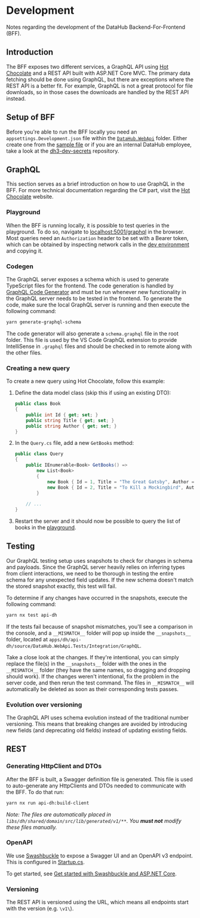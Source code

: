 # Development

Notes regarding the development of the DataHub Backend-For-Frontend (BFF).

## Introduction

The BFF exposes two different services, a GraphQL API using
[Hot Chocolate] and a REST API built with ASP.NET Core MVC.
The primary data fetching should be done using GraphQL,
but there are exceptions where the REST API is a better fit.
For example, GraphQL is not a great protocol for file downloads, so
in those cases the downloads are handled by the REST API instead.

## Setup of BFF

Before you're able to run the BFF locally you need an
`appsettings.Development.json` file within the [`DataHub.WebApi`] folder.
Either create one from the [sample file] or if you are an internal
DataHub employee, take a look at the [dh3-dev-secrets] repository.

## GraphQL

This section serves as a brief introduction on how to use GraphQL
in the BFF. For more technical documentation regarding the C# part,
visit the [Hot Chocolate] website.

### Playground

When the BFF is running locally, it is possible to test queries in the
playground. To do so, navigate to [localhost:5001/graphql] in the browser.
Most queries need an `Authorization` header to be set with a Bearer token,
which can be obtained by inspecting network calls in the [dev environment]
and copying it.

### Codegen

The GraphQL server exposes a schema which is used to generate TypeScript
files for the frontend. The code generation is handled by [GraphQL Code Generator]
and must be run whenever new functionality in the GraphQL server needs
to be tested in the frontend. To generate the code, make sure the local
GraphQL server is running and then execute the following command:

```sh
yarn generate-graphql-schema
```

The code generator will also generate a `schema.graphql` file in the root
folder. This file is used by the VS Code GraphQL extension to provide
IntelliSense in `.graphql` files and should be checked in to remote along
with the other files.

### Creating a new query

To create a new query using Hot Chocolate, follow this example:

1. Define the data model class (skip this if using an existing DTO):

    ```csharp
    public class Book
    {
        public int Id { get; set; }
        public string Title { get; set; }
        public string Author { get; set; }
    }
    ```

2. In the `Query.cs` file, add a new `GetBooks` method:

    ```csharp
    public class Query
    {
        public IEnumerable<Book> GetBooks() =>
            new List<Book>
            {
                new Book { Id = 1, Title = "The Great Gatsby", Author = "F. Scott Fitzgerald" },
                new Book { Id = 2, Title = "To Kill a Mockingbird", Author = "Harper Lee" }
            }
        
        // ...
    }
    ```

3. Restart the server and it should now be possible to query
   the list of books in the [playground](#playground).

## Testing

Our GraphQL testing setup uses snapshots to check for changes in schema and payloads. Since the
GraphQL server heavily relies on inferring types from client interactions, we need to be thorough
in testing the entire schema for any unexpected field updates. If the new schema doesn't match the
stored snapshot exactly, this test will fail.

To determine if any changes have occurred in the snapshots, execute the following command:

```sh
yarn nx test api-dh
```

If the tests fail because of snapshot mismatches, you'll see a comparison in the console, and a
`__MISMATCH__` folder will pop up inside the `__snapshots__` folder, located at
`apps/dh/api-dh/source/DataHub.WebApi.Tests/Integration/GraphQL`.

Take a close look at the changes. If they're intentional, you can simply replace the file(s) in the
`__snapshots__` folder with the ones in the `__MISMATCH__` folder (they have the same names, so
dragging and dropping should work). If the changes weren't intentional, fix the problem in the
server code, and then rerun the test command. The files in `__MISMATCH__` will automatically be
deleted as soon as their corresponding tests passes.

### Evolution over versioning

The GraphQL API uses schema evolution instead of the traditional
number versioning. This means that breaking changes are avoided
by introducing new fields (and deprecating old fields) instead
of updating existing fields.

## REST

### Generating HttpClient and DTOs

After the BFF is built, a Swagger definition file is generated. This file is
used to auto-generate any HttpClients and DTOs needed to communicate with the
BFF. To do that run:

```sh
yarn nx run api-dh:build-client
```

*Note: The files are automatically placed in
`libs/dh/shared/domain/src/lib/generated/v1/**`. You **must not** modify these
files manually.*

### OpenAPI

We use [Swashbuckle] to expose a Swagger UI and an OpenAPI v3 endpoint.
This is configured in [Startup.cs].

To get started, see [Get started with Swashbuckle and ASP.NET Core][Swashbuckle-get-started].

### Versioning

The REST API is versioned using the URL, which means all endpoints start
with the version (e.g. `\v1\`).

[`DataHub.WebApi`]: ../source/DataHub.WebApi/
[Startup.cs]: ../source/DataHub.WebApi/Startup.cs
[sample file]: ../source/DataHub.WebApi/appsettings.Development.json.sample
[localhost:5001/graphql]: https://localhost:5001/graphql
[dh3-dev-secrets]: https://github.com/Energinet-DataHub/dh3-dev-secrets
[dev environment]: https://jolly-sand-03f839703.azurestaticapps.net
[Hot Chocolate]: https://chillicream.com/docs/hotchocolate/v13
[Swashbuckle]: https://github.com/domaindrivendev/Swashbuckle.AspNetCore
[Swashbuckle-get-started]: https://learn.microsoft.com/en-us/aspnet/core/tutorials/getting-started-with-swashbuckle
[GraphQL Code Generator]: https://the-guild.dev/graphql/codegen
